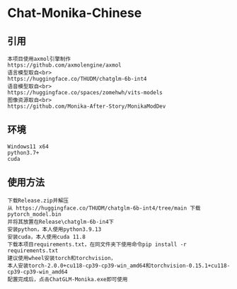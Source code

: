 # Chat-Monika-Chinese
引用
----
    本项目使用axmol引擎制作
    https://github.com/axmolengine/axmol
    语言模型取自<br>
    https://huggingface.co/THUDM/chatglm-6b-int4
    语音模型取自<br>
    https://huggingface.co/spaces/zomehwh/vits-models
    图像资源取自<br>
    https://github.com/Monika-After-Story/MonikaModDev
环境
----
    Windows11 x64
    python3.7+
    cuda
使用方法
----
    下载Release.zip并解压
    从 https://huggingface.co/THUDM/chatglm-6b-int4/tree/main 下载pytorch_model.bin
    并将其放置在Release\chatglm-6b-in4下
    安装python，本人使用python3.9.13
    安装cuda，本人使用cuda 11.8
    下载本项目requirements.txt，在同文件夹下使用命令pip install -r requirements.txt
    建议使用wheel安装torch和torchvision，
    本人安装torch-2.0.0+cu118-cp39-cp39-win_amd64和torchvision-0.15.1+cu118-cp39-cp39-win_amd64
    配置完成后，点击ChatGLM-Monika.exe即可使用
